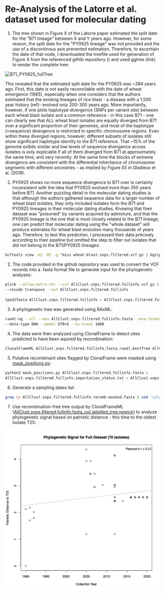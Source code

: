 # Re-Analysis of the Latorre et al. dataset used for molecular dating

1. The tree shown in Figure X of the Latorre paper estimated the split date for the "B71 lineage" between X and Y years ago. However, for some reason, the split date for the "PY0925 lineage" was not provided and the use of a discontinous axis prevented estimation. Therefore, to ascertiain the date of that node, I downloaded the treefile used for generation of Figure X from the referenced githib repository () and used ggtree (link) to render the complete tree:

![B71_PY0925_fullTree](data/B71_PY0925_fullTree.tiff)

This revealed that the estimated split date for the PY0925 was ~384 years ago. First, this date is not easily reconcilable with the date of wheat emergence (1985), especially when one considers that the authors estimated that the existing lineages of rice blast - a disease with a 1,500 year history (ref)- evolved only 200-300 years ago. More importantly, however, if one plots haplotype divergence (SNPs per variant site) between each wheat blast isolate and a common reference - in this case B71 - one can clearly see that ALL wheat blast isolates are equally diverged from B71 over a significant proportion of their genomes, and most of the haplotype (=sequence) divergence is restricted to specific chromosome regions. Even within these diverged regions, however, different subsets of isolates still show significant haplotype identity to the B71 reference. That ~15% of the genome exibits similar and low levels of sequence divergence across isolates is only explicable if all of them diverged from B71 at approximately the same time, and very recently. At the same time the blocks of extreme divergence are consistent with the differential inheritance of chromosome segments with different ancestries - as implied by Figure S5 in Gladieux et al. (2018).

2. PY0925 shows no more sequence divergence to B71 over is certainly inconsistent with the idea that PY0925 evolved more than 350 years before B71. Another puzzling detail in the molecular dating studies is that although the authors gathered sequence data for a larger number of wheat blast isolates, they only included isolates form the B71 and PY0925 lineages in their molecular dating studies. Knowing that their dataset was "poisoned" by variants acquired by admixture, and that the PY0925 lineage is the one that is most closely related to the B71 lineage, one can predict that molecular dating using the "whole dataset" will produce estimates for wheat blast evolution many thousands of years ago. Therefore, to test this prediction, I processed their data precisely according to their pipeline but omitted the step to filter out isolates that did not belong to the B71/PY0925 lineages:
```bash
bcftools view -m2 -M2 -g ^miss wheat-blast.snps.filtered.vcf.gz | bgzip > AllClust.snps.filtered.fullinfo.vcf.gz
```
2. The code provided in the github repository was used to convert the VCF records into a .fasta format file to generate input for the phylogenetic analyses:
```bash
plink --allow-extra-chr --vcf AllClust.snps.filtered.fullinfo.vcf.gz \
--recode transpose --out AllClust.snps.filtered.fullinfo

tped2fasta AllClust.snps.filtered.fullinfo > AllClust.snps.filtered.fullinfo.fasta
```
3. A phylogenetic tree was generated using RAxML:
```bash
raxml-ng --all --msa AllClust.snps.filtered.fullinfo.fasta --msa-format FASTA \
--data-type DNA --model GTR+G --bs-trees 1000
```
4. The data were then analyzed using ClonalFrame to detect sites predicted to have been aquired by reocmbination:
```bash
ClonalFrameML AllClust.snps.filtered.fullinfo.fasta.raxml.bestTree AllClust.snps.filtered.fullinfo.fasta
```
5. Putative recombinant sites flagged by ClonalFrame were masked using [mask_positions.py](https://github.com/Burbano-Lab/wheat-clonal-linage/blob/main/scripts/05_Phylogeny/mask_positions.py):
```bash
python3 mask_positions.py AllClust.snps.filtered.fullinfo.fasta \
AllClust.snps.filtered.fullinfo.importation_status.txt > AllClust.snps.filtered.fullinfo.clean.fasta
```
6. Generate a sampling dates list:
```bash
grep \> AllClust.snps.filtered.fullinfo.recomb-masked.fasta | sed 's/>//' | awk -F '_' '{print $1 "\t" $2}' > FullDataset.dates
```
7. Use recombination-free tree output by ClonalFrameML ([AllClust.snps.filtered.fullinfo.fasta_out.labelled_tree.newick](/data/AllClust.snps.filtered.fullinfo.fasta_out.labelled_tree.newick)) to analyze phylogenetic signal based on patristic distance - this time to the oldest isolate T25:

![Signal70isolates.tiff](/data/Signal70isolates.tiff)
